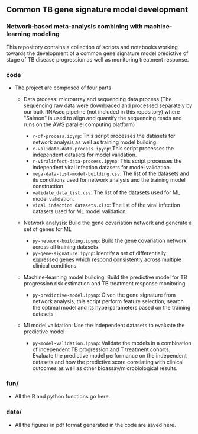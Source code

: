 ## Common TB gene signature model development 
###   Network-based meta-analysis combining with machine-learning modeling 

This repository contains a collection of scripts and notebooks working towards the development of a common gene signature model predictive of stage of TB disease progression as well as monitoring treatment response.


### code
* The project are composed of four parts
    - Data process: microarray and sequencing data process (The sequencing raw data were downloaded and processed separately by our bulk RNAseq pipeline (not included in this repository) where "Salmon" is used to align and quantify the sequencing reads and runs on the AWS parallel computing platform)
        * `r-df-process.ipynp`: This script processes the datasets for network analysis as well as training model building. 
        * `r-validate-data-process.ipynp`: This script processes the independent datasets for model validation.
        * `r-viralinfect-data-process.ipynp`: This script processes the independent viral infection datasets for model validation.
        * `mega-data-list-model-building.csv`: The list of the datasets and its conditions used for network analysis and the training model construction.
        * `validate_data_list.csv`: The list of the datasets used for ML model validation.
         * `viral infection datasets.xlsx`: The list of the viral infection datasets used for ML model validation.
        
    - Network analysis: Build the gene covariation network and generate a set of genes for ML 
        * `py-network-building.ipynp`: Build the gene covariation network across all training datasets
        * `py-gene-signature.ipynp`: Identify a set of differentially expressed genes which respond consistently across multiple clinical conditions
        
    - Machine-learning model building: Build the predictive model for TB progression risk estimation and TB treatment response monitoring
        * `py-predictive-model.ipynp`: Given the gene signature from network analysis, this script perform feature selection, search the optimal model and its hyperparameters based on the training datasets
    
    - Ml model validation: Use the independent datasets to evaluate the predictive model 
        * `py-model-validation.ipynp`: Validate the models in a combination of independent TB progression and T treatment cohorts.  Evaluate the predictive model performance on the independent datasets and how the predictive score correlating with clinical outcomes as well as other bioassay/microbiological results.
        

### fun/
* All the R and python functions go here.
        
### data/
* All the figures in pdf format generated in the code are saved here.




